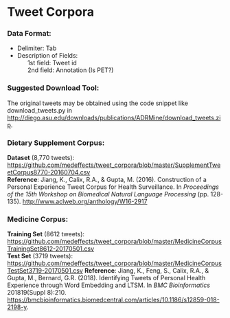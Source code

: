 # Tweet Corpora

### Data Format:
<ul>
  <li>Delimiter: Tab</li>
  <li>Description of Fields:<br />
  &nbsp;&nbsp;&nbsp;&nbsp;&nbsp; 1st field: Tweet id<br />
  &nbsp;&nbsp;&nbsp;&nbsp;&nbsp; 2nd field: Annotation (Is PET?)<br />
  </li>
</ul>

### <h3>Suggested Download Tool:
The original tweets may be obtained using the code snippet like download_tweets.py in http://diego.asu.edu/downloads/publications/ADRMine/download_tweets.zip.

### Dietary Supplement Corpus:
**Dataset** (8,770 tweets): https://github.com/medeffects/tweet_corpora/blob/master/SupplementTweetCorpus8770-20160704.csv<br />
**Reference**: Jiang, K., Calix, R.A., & Gupta, M. (2016). Construction of a Personal Experience Tweet Corpus for Health Surveillance. In *Proceedings of the 15th Workshop on Biomedical Natural Language Processing* (pp. 128-135). http://www.aclweb.org/anthology/W16-2917

### Medicine Corpus:
**Training Set** (8612 tweets): https://github.com/medeffects/tweet_corpora/blob/master/MedicineCorpusTrainingSet8612-20170501.csv<br />
**Test Set** (3719 tweets): https://github.com/medeffects/tweet_corpora/blob/master/MedicineCorpusTestSet3719-20170501.csv
**Reference**: Jiang, K., Feng, S., Calix, R.A., & Gupta, M., Bernard, G.R. (2018). Identifying Tweets of Personal Health Experience through Word Embedding and LTSM. In *BMC Bioinformatics* 201819(Suppl 8):210. https://bmcbioinformatics.biomedcentral.com/articles/10.1186/s12859-018-2198-y.
